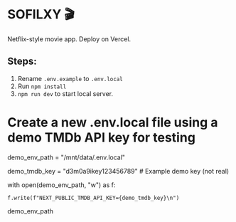 # SOFILXY 🎬

Netflix-style movie app. Deploy on Vercel.

## Steps:
1. Rename `.env.example` to `.env.local`
2. Run `npm install`
3. `npm run dev` to start local server.
# Create a new .env.local file using a demo TMDb API key for testing

demo_env_path = "/mnt/data/.env.local"

demo_tmdb_key = "d3m0a9ikey123456789"  # Example demo key (not real)



with open(demo_env_path, "w") as f:

    f.write(f"NEXT_PUBLIC_TMDB_API_KEY={demo_tmdb_key}\n")



demo_env_path
